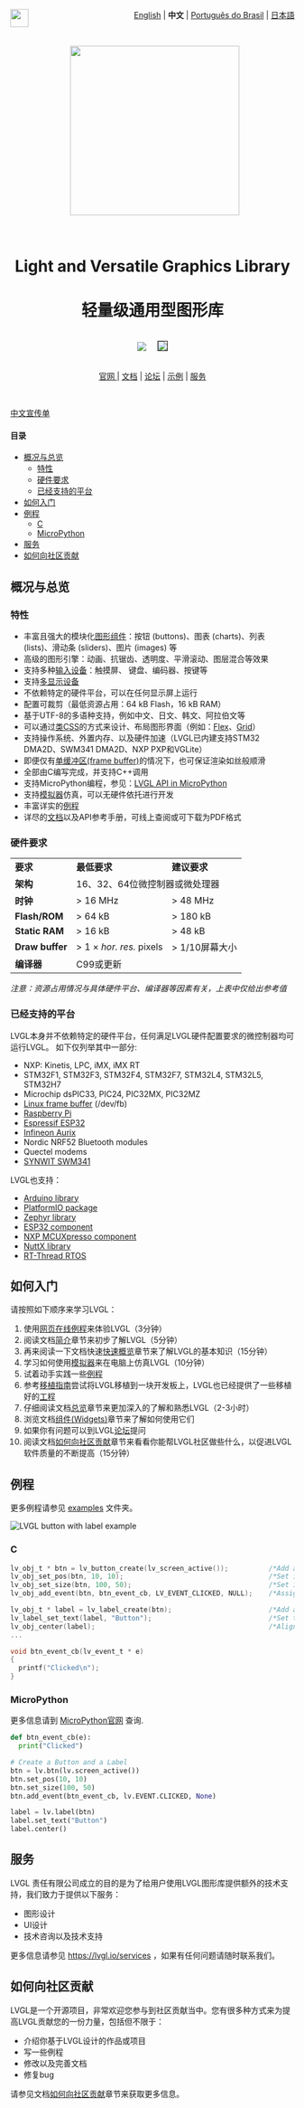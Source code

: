 <a href="https://github.com/sponsors/lvgl" target="_blank"><img align="left" src="https://lvgl.io/github-assets/sponsor.png" height="32px"></a>

<p align="right">
  <a href="../README.md">English</a>  |  <b>中文</b> | <a href="./README_pt_BR.md">Português do Brasil</a> | <a href="./README_jp.md">日本語</a>
</p>
<br>

<p align="center">
  <img src="https://lvgl.io/github-assets/logo-colored.png" width=300px>
</p>




  <h1 align="center">Light and Versatile Graphics Library</h1>
  <h1 align="center">轻量级通用型图形库</h1>
  <br>
<div align="center">
  <img src="https://github.com/kisvegabor/test/raw/master/smartwatch_demo.gif">
  &nbsp;
  <img border="1px" src="https://lvgl.io/github-assets/widgets-demo.gif">
</div>

<br>

<p align="center">
<a href="https://lvgl.io" title="Homepage of LVGL">官网 </a> |
<a href="https://docs.lvgl.io/" title="Detailed documentation with 100+ examples">文档</a> |
<a href="https://forum.lvgl.io" title="Get help and help others">论坛</a> |
<a href="https://lvgl.io/demos" title="Demos running in your browser">示例</a> |
<a href="https://lvgl.io/services" title="Graphics design, UI implementation and consulting">服务</a>
</p>

<br>

[中文宣传单](./flyers/LVGL-Chinese-Flyer.pdf)

#### 目录
- [概况与总览](#概况与总览)
  - [特性](#特性)
  - [硬件要求](#硬件要求)
  - [已经支持的平台](#已经支持的平台)
- [如何入门](#如何入门)
- [例程](#例程)
  - [C](#c)
  - [MicroPython](#micropython)
- [服务](#服务)
- [如何向社区贡献](#如何向社区贡献)

## 概况与总览
### 特性
* 丰富且强大的模块化[图形组件](https://docs.lvgl.io/master/widgets/index.html)：按钮 (buttons)、图表 (charts)、列表 (lists)、滑动条 (sliders)、图片 (images) 等
* 高级的图形引擎：动画、抗锯齿、透明度、平滑滚动、图层混合等效果
* 支持多种[输入设备](https://docs.lvgl.io/master/overview/indev.html)：触摸屏、 键盘、编码器、按键等
* 支持[多显示设备](https://docs.lvgl.io/master/overview/display.html)
* 不依赖特定的硬件平台，可以在任何显示屏上运行
* 配置可裁剪（最低资源占用：64 kB Flash，16 kB RAM）
* 基于UTF-8的多语种支持，例如中文、日文、韩文、阿拉伯文等
* 可以通过[类CSS](https://docs.lvgl.io/master/overview/styles.html)的方式来设计、布局图形界面（例如：[Flex](https://docs.lvgl.io/master/layouts/flex.html)、[Grid](https://docs.lvgl.io/master/layouts/grid.html)）
* 支持操作系统、外置内存、以及硬件加速（LVGL已内建支持STM32 DMA2D、SWM341 DMA2D、NXP PXP和VGLite）
* 即便仅有[单缓冲区(frame buffer)](https://docs.lvgl.io/master/porting/display.html)的情况下，也可保证渲染如丝般顺滑
* 全部由C编写完成，并支持C++调用
* 支持MicroPython编程，参见：[LVGL API in MicroPython](https://blog.lvgl.io/2019-02-20/micropython-bindings)
* 支持[模拟器](https://docs.lvgl.io/master/get-started/platforms/pc-simulator.html)仿真，可以无硬件依托进行开发
* 丰富详实的[例程](https://github.com/lvgl/lvgl/tree/master/examples)
* 详尽的[文档](http://docs.lvgl.io/)以及API参考手册，可线上查阅或可下载为PDF格式

### 硬件要求

<table>
  <tr>
    <td> <strong>要求</strong> </td>
    <td><strong>最低要求</strong></td>
    <td><strong>建议要求</strong></td>
  </tr>
  <tr>
    <td><strong>架构</strong></td>
    <td colspan="2">16、32、64位微控制器或微处理器</td>
  </tr>
  <tr>
    <td> <strong>时钟</strong></td>
    <td> &gt; 16 MHz</td>
    <td> &gt; 48 MHz</td>
  </tr>

  <tr>
    <td> <strong>Flash/ROM</strong></td>
    <td> &gt; 64 kB </td>
    <td> &gt; 180 kB</td>
  </tr>

  <tr>
    <td> <strong>Static RAM</strong></td>
    <td> &gt; 16 kB </td>
    <td> &gt; 48 kB</td>
  </tr>

  <tr>
    <td> <strong>Draw buffer</strong></td>
    <td> &gt; 1 &times; <em>hor. res.</em> pixels </td>
    <td> &gt; 1/10屏幕大小 </td>
  </tr>

  <tr>
    <td> <strong>编译器</strong></td>
    <td colspan="2"> C99或更新 </td>
  </tr>
</table>

*注意：资源占用情况与具体硬件平台、编译器等因素有关，上表中仅给出参考值*

### 已经支持的平台
LVGL本身并不依赖特定的硬件平台，任何满足LVGL硬件配置要求的微控制器均可运行LVGL。
如下仅列举其中一部分:

- NXP: Kinetis, LPC, iMX, iMX RT
- STM32F1, STM32F3, STM32F4, STM32F7, STM32L4, STM32L5, STM32H7
- Microchip dsPIC33, PIC24, PIC32MX, PIC32MZ
- [Linux frame buffer](https://blog.lvgl.io/2018-01-03/linux_fb) (/dev/fb)
- [Raspberry Pi](http://www.vk3erw.com/index.php/16-software/63-raspberry-pi-official-7-touchscreen-and-littlevgl)
- [Espressif ESP32](https://github.com/lvgl/lv_port_esp32)
- [Infineon Aurix](https://github.com/lvgl/lv_port_aurix)
- Nordic NRF52 Bluetooth modules
- Quectel modems
- [SYNWIT SWM341](https://www.synwit.cn/)

LVGL也支持：
- [Arduino library](https://docs.lvgl.io/master/get-started/platforms/arduino.html)
- [PlatformIO package](https://registry.platformio.org/libraries/lvgl/lvgl)
- [Zephyr library](https://docs.zephyrproject.org/latest/kconfig.html#CONFIG_LVGL)
- [ESP32 component](https://docs.lvgl.io/master/get-started/platforms/espressif.html)
- [NXP MCUXpresso component](https://www.nxp.com/design/software/embedded-software/lvgl-open-source-graphics-library:LITTLEVGL-OPEN-SOURCE-GRAPHICS-LIBRARY)
- [NuttX library](https://docs.lvgl.io/master/get-started/os/nuttx.html)
- [RT-Thread RTOS](https://www.rt-thread.org/document/site/#/rt-thread-version/rt-thread-standard/packages-manual/lvgl-docs/introduction)


## 如何入门
请按照如下顺序来学习LVGL：
1. 使用[网页在线例程](https://lvgl.io/demos)来体验LVGL（3分钟）
2. 阅读文档[简介](https://docs.lvgl.io/master/intro/index.html)章节来初步了解LVGL（5分钟）
3. 再来阅读一下文档快速[快速概览](https://docs.lvgl.io/master/get-started/quick-overview.html)章节来了解LVGL的基本知识（15分钟）
4. 学习如何使用[模拟器](https://docs.lvgl.io/master/get-started/platforms/pc-simulator.html)来在电脑上仿真LVGL（10分钟）
5. 试着动手实践一些[例程](https://github.com/lvgl/lvgl/tree/master/examples)
6. 参考[移植指南](https://docs.lvgl.io/master/porting/index.html)尝试将LVGL移植到一块开发板上，LVGL也已经提供了一些移植好的[工程](https://github.com/lvgl?q=lv_port_)
7. 仔细阅读文档[总览](https://docs.lvgl.io/master/overview/index.html)章节来更加深入的了解和熟悉LVGL（2-3小时）
8. 浏览文档[组件(Widgets)](https://docs.lvgl.io/master/widgets/index.html)章节来了解如何使用它们
9. 如果你有问题可以到LVGL[论坛](http://forum.lvgl.io/)提问
10. 阅读文档[如何向社区贡献](https://docs.lvgl.io/master/CONTRIBUTING.html)章节来看看你能帮LVGL社区做些什么，以促进LVGL软件质量的不断提高（15分钟）

## 例程

更多例程请参见 [examples](https://github.com/lvgl/lvgl/tree/master/examples) 文件夹。

![LVGL button with label example](https://github.com/kisvegabor/test/raw/master/readme_example_2.gif)

### C
```c
lv_obj_t * btn = lv_button_create(lv_screen_active());          /*Add a button to the current screen*/
lv_obj_set_pos(btn, 10, 10);                                    /*Set its position*/
lv_obj_set_size(btn, 100, 50);                                  /*Set its size*/
lv_obj_add_event(btn, btn_event_cb, LV_EVENT_CLICKED, NULL);    /*Assign a callback to the button*/

lv_obj_t * label = lv_label_create(btn);                        /*Add a label to the button*/
lv_label_set_text(label, "Button");                             /*Set the labels text*/
lv_obj_center(label);                                           /*Align the label to the center*/
...

void btn_event_cb(lv_event_t * e)
{
  printf("Clicked\n");
}
```
### MicroPython
更多信息请到 [MicroPython官网](https://docs.lvgl.io/master/get-started/bindings/micropython.html) 查询.
```python
def btn_event_cb(e):
  print("Clicked")

# Create a Button and a Label
btn = lv.btn(lv.screen_active())
btn.set_pos(10, 10)
btn.set_size(100, 50)
btn.add_event(btn_event_cb, lv.EVENT.CLICKED, None)

label = lv.label(btn)
label.set_text("Button")
label.center()
```

## 服务
LVGL 责任有限公司成立的目的是为了给用户使用LVGL图形库提供额外的技术支持，我们致力于提供以下服务：

- 图形设计
- UI设计
- 技术咨询以及技术支持

更多信息请参见 https://lvgl.io/services ，如果有任何问题请随时联系我们。


## 如何向社区贡献
LVGL是一个开源项目，非常欢迎您参与到社区贡献当中。您有很多种方式来为提高LVGL贡献您的一份力量，包括但不限于：

- 介绍你基于LVGL设计的作品或项目
- 写一些例程
- 修改以及完善文档
- 修复bug

请参见文档[如何向社区贡献](https://docs.lvgl.io/master/CONTRIBUTING.html)章节来获取更多信息。
